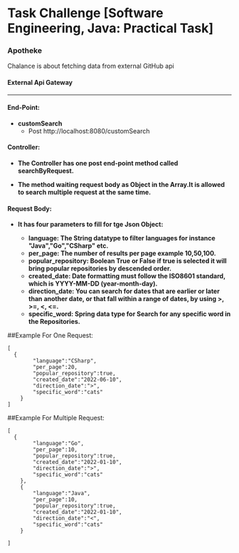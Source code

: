 # Task Challenge [Software Engineering, Java: Practical Task]
### Apotheke
Chalance is about fetching data from external GitHub api

#### External Api Gateway
---
#### End-Point:

- **customSearch**
  - Post http://localhost:8080/customSearch
#### Controller:
  - **The Controller has one post end-point method called searchByRequest.**
  
  - **The method waiting request body as Object in the Array.It is allowed to search multiple request at the same time.**

#### Request Body:

- **It has four parameters to fill for tge Json Object:**
  
  - **language: The String datatype to filter languages for instance "Java","Go","CSharp" etc.**
  - **per_page: The number of results per page example 10,50,100.**
  - **popular_repository: Boolean True or False if true is selected it will bring popular repositories by descended order.**
  - **created_date: Date formatting must follow the ISO8601 standard, which is YYYY-MM-DD (year-month-day).**
  - **direction_date: You can search for dates that are earlier or later than another date, or that fall within a range of dates, by using >, >=, <, <=.**
  - **specific_word: Spring data type for Search for any specific word in the Repositories.**
  
##Example For One Request:

```
[
  {
        "language":"CSharp",
        "per_page":20,
        "popular_repository":true,
        "created_date":"2022-06-10",
        "direction_date":">",
        "specific_word":"cats" 
    }
]
```

##Example For Multiple Request:

```
[
  {
        "language":"Go",
        "per_page":10,
        "popular_repository":true,
        "created_date":"2022-01-10",
        "direction_date":">",
        "specific_word":"cats" 
    },
    {
        "language":"Java",
        "per_page":10,
        "popular_repository":true,
        "created_date":"2022-01-10",
        "direction_date":"<",
        "specific_word":"cats" 
    }
    
]
```
